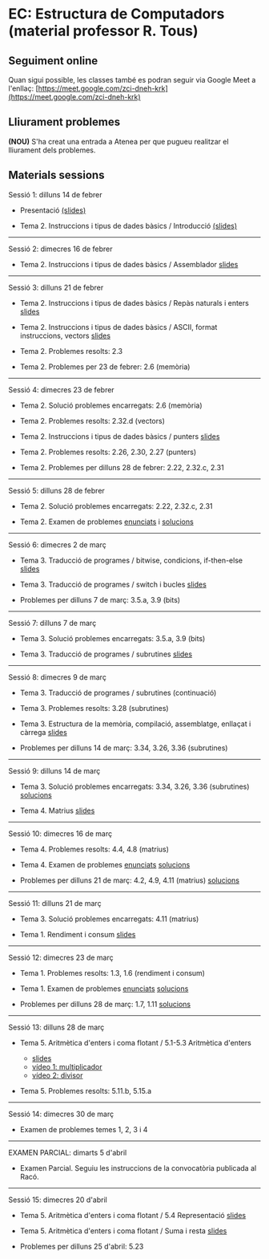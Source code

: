 # EC: Estructura de Computadors (material professor R. Tous)


## Seguiment online

Quan sigui possible, les classes també es podran seguir via Google Meet a l'enllaç: [https://meet.google.com/zci-dneh-krk](https://meet.google.com/zci-dneh-krk)


## Lliurament problemes

**(NOU)** S'ha creat una entrada a Atenea per que pugueu realitzar el lliurament dels problemes.

## Materials sessions

Sessió 1: dilluns 14 de febrer

* Presentació [(slides)](./slides/sessio1_1_presentacio.pdf)

* Tema 2. Instruccions i tipus de dades bàsics / Introducció [(slides)](./slides/sessio1_2_tema2_intro.pdf)

<hr>

Sessió 2: dimecres 16 de febrer

* Tema 2. Instruccions i tipus de dades bàsics / Assemblador [slides](./slides/sessio2_1_tema2_assemblador.pdf)



<hr>

Sessió 3: dilluns 21 de febrer

* Tema 2. Instruccions i tipus de dades bàsics / Repàs naturals i enters [slides](./slides/sessio3_1_tema2_enters.pdf)

* Tema 2. Instruccions i tipus de dades bàsics / ASCII, format instruccions, vectors [slides](./slides/sessio3_2_tema2_ascii_instr_vectors.pdf)

* Tema 2. Problemes resolts: 2.3

* Tema 2. Problemes per 23 de febrer: 2.6 (memòria)

<hr>

Sessió 4: dimecres 23 de febrer

* Tema 2. Solució problemes encarregats: 2.6 (memòria)

* Tema 2. Problemes resolts: 2.32.d (vectors)

* Tema 2. Instruccions i tipus de dades bàsics / punters [slides](./slides/sessio4_1_tema2_punters.pdf)

* Tema 2. Problemes resolts: 2.26, 2.30, 2.27 (punters)

* Tema 2. Problemes per dilluns 28 de febrer: 2.22, 2.32.c, 2.31 


<hr>

Sessió 5: dilluns 28 de febrer

* Tema 2. Solució problemes encarregats: 2.22, 2.32.c, 2.31

* Tema 2. Examen de problemes [enunciats](./problemes/expr2_extended.pdf) i [solucions](./problemes/expr2s_extended.pdf)


<hr>

Sessió 6: dimecres 2 de març

* Tema 3. Traducció de programes / bitwise, condicions, if-then-else [slides](./slides/sessio6_1_tema3_condicionals.pdf)

* Tema 3. Traducció de programes / switch i bucles [slides](./slides/sessio7_1_tema3_switch_i_bucles.pdf)

* Problemes per dilluns 7 de març: 3.5.a, 3.9 (bits)

<hr>

Sessió 7: dilluns 7 de març

* Tema 3. Solució problemes encarregats: 3.5.a, 3.9 (bits)

* Tema 3. Traducció de programes / subrutines [slides](./slides/sessio7_2_tema3_subrutines.pdf)

<hr>

Sessió 8: dimecres 9 de març

* Tema 3. Traducció de programes / subrutines (continuació)

* Tema 3. Problemes resolts: 3.28 (subrutines)

* Tema 3. Estructura de la memòria, compilació, assemblatge, enllaçat i càrrega [slides](./slides/sessio9_1_tema3_mem_i_compilacio.pdf)

* Problemes per dilluns 14 de març: 3.34, 3.26, 3.36 (subrutines)

<hr>

Sessió 9: dilluns 14 de març

* Tema 3. Solució problemes encarregats: 3.34, 3.26, 3.36 (subrutines) [solucions](./problemes/tema3_3_34_3_26_3_36.pdf)

* Tema 4. Matrius [slides](./slides/sessio9_2_tema4_matrius1.pdf)

<hr>

Sessió 10: dimecres 16 de març

* Tema 4. Problemes resolts: 4.4, 4.8 (matrius)

* Tema 4. Examen de problemes [enunciats](./problemes/expr3i4.pdf) [solucions](./problemes/expr3i4s.pdf)

* Problemes per dilluns 21 de març: 4.2, 4.9, 4.11 (matrius) [solucions](./problemes/tema4_2_4_9_4_11.pdf)


<hr>

Sessió 11: dilluns 21 de març

* Tema 3. Solució problemes encarregats: 4.11 (matrius)

* Tema 1. Rendiment i consum [slides](./slides/sessio11_1_tema1_rendiment.pdf)

<hr>

Sessió 12: dimecres 23 de març

* Tema 1. Problemes resolts: 1.3, 1.6 (rendiment i consum)

* Tema 1. Examen de problemes [enunciats](./problemes/expr1_v2.pdf) [solucions](./problemes/expr1_v2s.pdf)

* Problemes per dilluns 28 de març: 1.7, 1.11 [solucions](./problemes/tema1_4_2_4_9_1_7_1_11.pdf)


<hr>

Sessió 13: dilluns 28 de març

* Tema 5. Aritmètica d'enters i coma flotant / 5.1-5.3 Aritmètica d'enters
    * [slides](./slides/sessio12_1_tema5_1_aritmeticaentera_1.pdf)
	* [vídeo 1: multiplicador](https://www.youtube.com/watch?v=d-LYzUcRK1w&t=365s)
    * [vídeo 2: divisor](https://www.youtube.com/watch?v=oWHNRd7dGP4&t=1209s)

* Tema 5. Problemes resolts: 5.11.b, 5.15.a

<!--
    )
	* Tema 5. Problemes resolts: 5.11.b, 5.15.a
	* Problemes per dilluns 28 de març: 1.7, 1.11, 5.6, 5.7, 5.11.a, 5.15.b 

[solucions](./problemes/tema1_7_1_11_5_6_5_7_5_11_a_5_15_b.pdf)
-->


<hr>

Sessió 14: dimecres 30 de març

* Examen de problemes temes 1, 2, 3 i 4

<hr>

EXAMEN PARCIAL: dimarts 5 d'abril

* Examen Parcial. Seguiu les instruccions de la convocatòria publicada al Racó.




<hr>

Sessió 15: dimecres 20 d'abril

* Tema 5. Aritmètica d'enters i coma flotant / 5.4 Representació [slides](./slides/sessio16_1_tema5_2_floats_1.pdf)

* Tema 5. Aritmètica d'enters i coma flotant / Suma i resta [slides](./slides/sessio17_1_tema5_2_floats_2.pdf)

* Problemes per dilluns 25 d'abril: 5.23

<!--

* Tema 5. Examen de problemes [enunciats](./problemes/expr5_3.pdf) i [solucions](./problemes/expr5_3s.pdf)

<hr>

EXAMEN PARCIAL: dimarts 5 d'abril

* Examen Parcial. Seguiu les instruccions de la convocatòria publicada al Racó.

<hr>

Sessió 15: dimecres 20 d'abril

* Tema 5. Aritmètica d'enters i coma flotant / Multiplicació i coma flotant a MIPS [slides](./slides/sessio17_2_tema5_3_floats_3.pdf)

* Tema 5. Examen de problemes [enunciats](./problemes/expr5_4.pdf) i [solucions](./problemes/expr5_4s.pdf)


<hr>

Sessió 16: dilluns 25 d'abril

* Tema 6. Memòria cache / Introducció i disseny bàsic [slides](./slides/sessio19_1_tema6_1.pdf)

<hr>

Sessió 17: dimecres 27 d'abril

* Tema 6. Memòria cache / Part 2: Gestió de les escriptures [slides](./slides/sessio22_1_tema6_2.pdf)

* Tema 6. Problemes resolts: 6.2

* Tema 6. Examen de problemes ([enunciats](./problemes/expr6.pdf) i [solucions](./problemes/expr6s.pdf)) 

<hr>

Sessió 18: dilluns 2 de maig

 * Tema 6. Memòria cache / Part 3: Model de temps i millores [slides](./slides/sessio23_1_tema6_3.pdf)

* Tema 6. Problemes resolts: 6.10

* Problemes per dimecres 4 de maig: 6.7, 6.11

 <hr>

Sessió 19: dimecres 4 de maig

* Tema 6. Solució problemes encarregats 6.7, 6.11 ([solucions](./problemes/tema6_6_7_6_11.pdf))

* Tema 6. Memòria cache / Part 3: Model de temps i millores (continuació)

* Tema 6. Examen de problemes 2 ([enunciats](./problemes/expr6_2.pdf) i ([solucions](./problemes/expr6_2s.pdf)) 

 <hr>

Sessió 20: dilluns 9 de maig

* Tema 7. Memòria virtual [slides](./slides/sessio26_1_tema7_1.pdf)

 <hr>

Sessió 21: dimecres 11 de maig

* Tema 7. Solució problemes: 7.1, 7.4 [solucions](./problemes/tema7_7_4.pdf)

* Tema 7. Memòria virtual (TLB)

 <hr>

Sessió 22: dilluns 16 de maig

* Tema 7. Memòria virtual (protecció i compartició)

* Tema 7. Examen de problemes ([enunciats](./problemes/expr7.pdf) i [solucions](./problemes/expr7s.pdf)) 


<hr>

Sessió 23: dimecres 18 de maig (classe híbrida d'una hora, online a [http://meet.google.com/ati-zmnz-ddj](http://meet.google.com/ati-zmnz-ddj))

* Tema 7. Solució de l'examen de problemes 

* Tema 7. Solució problemes:: 7.2 i 7.7 [solucions](./problemes/tema7_7_2_7_7.pdf)


<hr>

Sessió 24: dilluns 23 de maig

* Tema 8 ([apunts](https://docencia.ac.upc.edu/FIB/grau/EC/privat/TeoriaEC-tema8.pdf))

<hr>

Sessió 25: dimecres 25 de maig

* Tema 8. Examen de problemes ([enunciats](./problemes/expr8.pdf) i [solucions](./problemes/expr8s.pdf))

<hr>

Sessió 26: dilluns 30 de maig


-->





